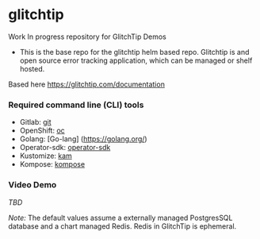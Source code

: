 # glitchtip
Work In progress repository for GlitchTip Demos 


- This is the base repo for the glitchtip helm based repo. Glitchtip is and open source error tracking application, which can be managed or shelf hosted. 

Based here https://glitchtip.com/documentation


### Required command line (CLI) tools

- Gitlab: [git](https://gitlab.com/glitchtip)
- OpenShift: [oc](https://docs.openshift.com/container-platform/4.2/cli_reference/openshift_cli/getting-started-cli.html#cli-installing-cli_cli-developer-commands)
- Golang: [Go-lang] (https://golang.org/)
- Operator-sdk: [operator-sdk](https://sdk.operatorframework.io/)
- Kustomize: [kam](https://kubectl.docs.kubernetes.io/installation/kustomize/)
- Kompose: [kompose](https://kompose.io/getting-started/)


### Video Demo

*TBD*

*Note:* The default values assume a externally managed PostgresSQL database and a chart managed Redis. Redis in GlitchTip is ephemeral.